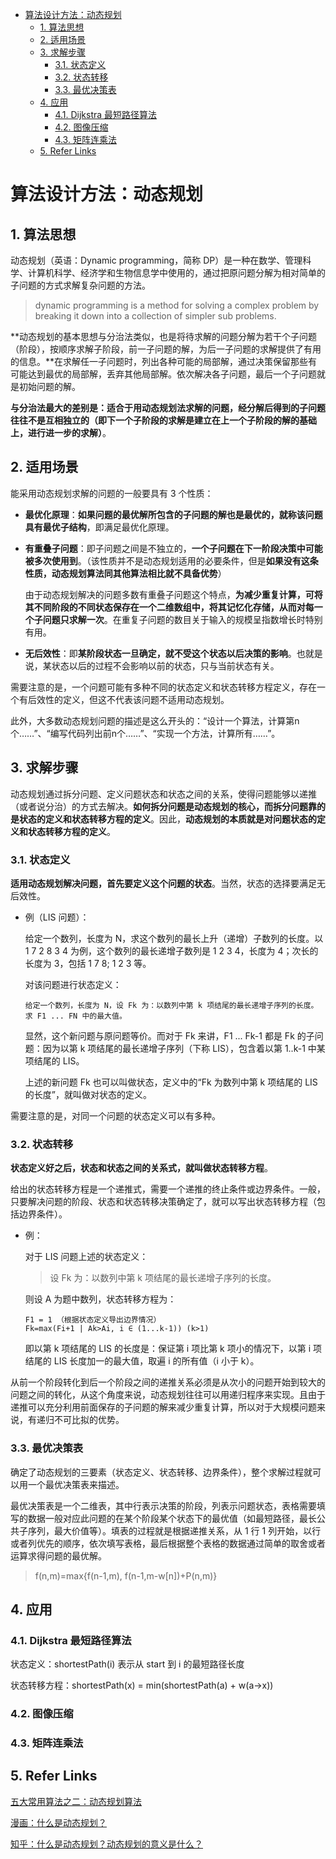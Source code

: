 - [算法设计方法：动态规划](#)
    - [1. 算法思想](#1)
    - [2. 适用场景](#2)
    - [3. 求解步骤](#3)
        - [3.1. 状态定义](#31)
        - [3.2. 状态转移](#32)
        - [3.3. 最优决策表](#33)
    - [4. 应用](#4)
        - [4.1. Dijkstra 最短路径算法](#41-dijkstra)
        - [4.2. 图像压缩](#42)
        - [4.3. 矩阵连乘法](#43)
    - [5. Refer Links](#5-refer-links)

# 算法设计方法：动态规划

## 1. 算法思想

动态规划（英语：Dynamic programming，简称 DP）是一种在数学、管理科学、计算机科学、经济学和生物信息学中使用的，通过把原问题分解为相对简单的子问题的方式求解复杂问题的方法。

> dynamic programming is a method for solving a complex problem by breaking it down into a collection of simpler sub problems.

**动态规划的基本思想与分治法类似，也是将待求解的问题分解为若干个子问题（阶段），按顺序求解子阶段，前一子问题的解，为后一子问题的求解提供了有用的信息。**在求解任一子问题时，列出各种可能的局部解，通过决策保留那些有可能达到最优的局部解，丢弃其他局部解。依次解决各子问题，最后一个子问题就是初始问题的解。

**与分治法最大的差别是：适合于用动态规划法求解的问题，经分解后得到的子问题往往不是互相独立的（即下一个子阶段的求解是建立在上一个子阶段的解的基础上，进行进一步的求解）**。

## 2. 适用场景

能采用动态规划求解的问题的一般要具有 3 个性质：
- **最优化原理**：**如果问题的最优解所包含的子问题的解也是最优的，就称该问题具有最优子结构**，即满足最优化原理。

- **有重叠子问题**：即子问题之间是不独立的，**一个子问题在下一阶段决策中可能被多次使用到**。（该性质并不是动态规划适用的必要条件，但是**如果没有这条性质，动态规划算法同其他算法相比就不具备优势**）

  由于动态规划解决的问题多数有重叠子问题这个特点，**为减少重复计算，可将其不同阶段的不同状态保存在一个二维数组中，将其记忆化存储，从而对每一个子问题只求解一次**。在重复子问题的数目关于输入的规模呈指数增长时特别有用。

- **无后效性**：即**某阶段状态一旦确定，就不受这个状态以后决策的影响**。也就是说，某状态以后的过程不会影响以前的状态，只与当前状态有关。

需要注意的是，一个问题可能有多种不同的状态定义和状态转移方程定义，存在一个有后效性的定义，但这不代表该问题不适用动态规划。

此外，大多数动态规划问题的描述是这么开头的：“设计一个算法，计算第n个……”、“编写代码列出前n个……”、“实现一个方法，计算所有……”。

## 3. 求解步骤

动态规划通过拆分问题、定义问题状态和状态之间的关系，使得问题能够以递推（或者说分治）的方式去解决。**如何拆分问题是动态规划的核心，而拆分问题靠的是状态的定义和状态转移方程的定义**。因此，**动态规划的本质就是对问题状态的定义和状态转移方程的定义**。

### 3.1. 状态定义

**适用动态规划解决问题，首先要定义这个问题的状态**。当然，状态的选择要满足无后效性。

- 例（LIS 问题）：
  
  给定一个数列，长度为 N，求这个数列的最长上升（递增）子数列的长度。以 1 7 2 8 3 4 为例，这个数列的最长递增子数列是 1 2 3 4，长度为 4；次长的长度为 3，包括 1 7 8; 1 2 3 等。

  对该问题进行状态定义：
  ```
  给定一个数列，长度为 N，设 Fk 为：以数列中第 k 项结尾的最长递增子序列的长度。求 F1 ... FN 中的最大值。
  ```
  显然，这个新问题与原问题等价。而对于 Fk 来讲，F1 ... Fk-1 都是 Fk 的子问题：因为以第 k 项结尾的最长递增子序列（下称 LIS），包含着以第 1..k-1 中某项结尾的 LIS。

  上述的新问题 Fk 也可以叫做状态，定义中的“Fk 为数列中第 k 项结尾的 LIS 的长度”，就叫做对状态的定义。

需要注意的是，对同一个问题的状态定义可以有多种。

### 3.2. 状态转移

**状态定义好之后，状态和状态之间的关系式，就叫做状态转移方程**。

给出的状态转移方程是一个递推式，需要一个递推的终止条件或边界条件。一般，只要解决问题的阶段、状态和状态转移决策确定了，就可以写出状态转移方程（包括边界条件）。

- 例：

  对于 LIS 问题上述的状态定义：
  > 设 Fk 为：以数列中第 k 项结尾的最长递增子序列的长度。
  
  则设 A 为题中数列，状态转移方程为：
  ```
  F1 = 1 （根据状态定义导出边界情况）
  Fk=max(Fi+1 | Ak>Ai, i ∈ (1...k-1)) (k>1)
  ```
  即以第 k 项结尾的 LIS 的长度是：保证第 i 项比第 k 项小的情况下，以第 i 项结尾的 LIS 长度加一的最大值，取遍 i 的所有值（i 小于 k）。

从前一个阶段转化到后一个阶段之间的递推关系必须是从次小的问题开始到较大的问题之间的转化，从这个角度来说，动态规划往往可以用递归程序来实现。且由于递推可以充分利用前面保存的子问题的解来减少重复计算，所以对于大规模问题来说，有递归不可比拟的优势。

### 3.3. 最优决策表

确定了动态规划的三要素（状态定义、状态转移、边界条件），整个求解过程就可以用一个最优决策表来描述。

最优决策表是一个二维表，其中行表示决策的阶段，列表示问题状态，表格需要填写的数据一般对应此问题的在某个阶段某个状态下的最优值（如最短路径，最长公共子序列，最大价值等）。填表的过程就是根据递推关系，从 1 行 1 列开始，以行或者列优先的顺序，依次填写表格，最后根据整个表格的数据通过简单的取舍或者运算求得问题的最优解。

> f(n,m)=max{f(n-1,m), f(n-1,m-w[n])+P(n,m)}

## 4. 应用

### 4.1. Dijkstra 最短路径算法

状态定义：shortestPath(i) 表示从 start 到 i 的最短路径长度

状态转移方程：shortestPath(x) = min(shortestPath(a) + w(a->x))

### 4.2. 图像压缩

### 4.3. 矩阵连乘法

## 5. Refer Links

[五大常用算法之二：动态规划算法](http://www.cnblogs.com/steven_oyj/archive/2010/05/22/1741374.html)

[漫画：什么是动态规划？](https://juejin.im/post/5a29d52cf265da43333e4da7)

[知乎：什么是动态规划？动态规划的意义是什么？](https://www.zhihu.com/question/23995189)